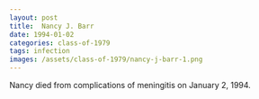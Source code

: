 ```yaml
---
layout: post
title:  Nancy J. Barr
date: 1994-01-02
categories: class-of-1979
tags: infection
images: /assets/class-of-1979/nancy-j-barr-1.png
---
```

Nancy died from complications of meningitis on January 2, 1994.
